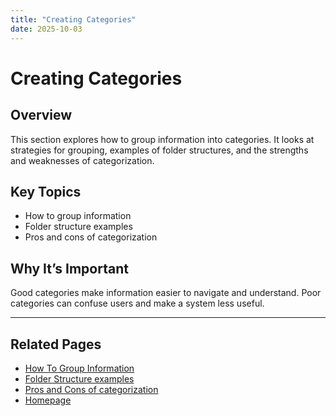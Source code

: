 ```yaml
---
title: "Creating Categories"
date: 2025-10-03
---
```

# Creating Categories

## Overview
This section explores how to group information into categories. It looks at strategies for grouping, examples of folder structures, and the strengths and weaknesses of categorization.

## Key Topics
- How to group information  
- Folder structure examples  
- Pros and cons of categorization  

## Why It’s Important
Good categories make information easier to navigate and understand. Poor categories can confuse users and make a system less useful.

---

## Related Pages

- [How To Group Information](creating-categories/page10.md)
- [Folder Structure examples](creating-categories/page11.md)
- [Pros and Cons of categorization](creating-categories/page12.md)
- [Homepage](../index.md)  